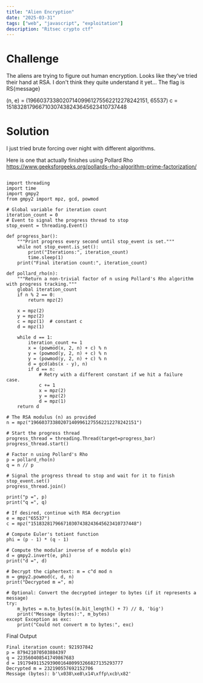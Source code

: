 ```yaml
---
title: "Alien Encryption"
date: "2025-03-31"
tags: ["web", "javascript", "exploitation"]
description: "Ritsec crypto ctf"
---
```


# Challenge
The aliens are trying to figure out human encryption. Looks like they've tried their hand at RSA. I don't think they quite understand it yet... The flag is RS{message}

(n, e) = (196603733802071409961275562212278242151, 65537)
c = 151832817966710307438243645623410737448


# Solution 
I just tried brute forcing over night with different algorithms.

Here is one that actually finishes using Pollard Rho
https://www.geeksforgeeks.org/pollards-rho-algorithm-prime-factorization/
```python=

import threading
import time
import gmpy2
from gmpy2 import mpz, gcd, powmod

# Global variable for iteration count
iteration_count = 0
# Event to signal the progress thread to stop
stop_event = threading.Event()

def progress_bar():
    """Print progress every second until stop_event is set."""
    while not stop_event.is_set():
        print("Iterations:", iteration_count)
        time.sleep(1)
    print("Final iteration count:", iteration_count)

def pollard_rho(n):
    """Return a non-trivial factor of n using Pollard's Rho algorithm with progress tracking."""
    global iteration_count
    if n % 2 == 0:
        return mpz(2)
    
    x = mpz(2)
    y = mpz(2)
    c = mpz(1)  # constant c
    d = mpz(1)
    
    while d == 1:
        iteration_count += 1
        x = (powmod(x, 2, n) + c) % n
        y = (powmod(y, 2, n) + c) % n
        y = (powmod(y, 2, n) + c) % n
        d = gcd(abs(x - y), n)
        if d == n:
            # Retry with a different constant if we hit a failure case.
            c += 1
            x = mpz(2)
            y = mpz(2)
            d = mpz(1)
    return d

# The RSA modulus (n) as provided
n = mpz("196603733802071409961275562212278242151")

# Start the progress thread
progress_thread = threading.Thread(target=progress_bar)
progress_thread.start()

# Factor n using Pollard's Rho
p = pollard_rho(n)
q = n // p

# Signal the progress thread to stop and wait for it to finish
stop_event.set()
progress_thread.join()

print("p =", p)
print("q =", q)

# If desired, continue with RSA decryption
e = mpz("65537")
c = mpz("151832817966710307438243645623410737448")

# Compute Euler's totient function
phi = (p - 1) * (q - 1)

# Compute the modular inverse of e modulo φ(n)
d = gmpy2.invert(e, phi)
print("d =", d)

# Decrypt the ciphertext: m = c^d mod n
m = gmpy2.powmod(c, d, n)
print("Decrypted m =", m)

# Optional: Convert the decrypted integer to bytes (if it represents a message)
try:
    m_bytes = m.to_bytes((m.bit_length() + 7) // 8, 'big')
    print("Message (bytes):", m_bytes)
except Exception as exc:
    print("Could not convert m to bytes:", exc)
```

Final Output
```bash=
Final iteration count: 921937842
p = 879421070503884397
q = 223560408541749867683
d = 191794911529390016480993266827135293777
Decrypted m = 232190557692152706
Message (bytes): b'\x038\xe8\x14\xffp\xcb\x82'
```
